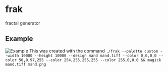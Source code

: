 # frak
fractal generator

## Example
![Example](/mand.png)
This was created with the command `./frak --palette custom --width 10000 --height 10000 --design mand mand.tiff --color 0,0,0,0 --color 50,0,97,255 --color 254,255,255,255 --color 255,0,0,0 && magick mand.tiff mand.png`
